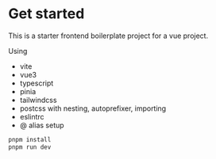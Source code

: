# Get started

This is a starter frontend boilerplate project for a vue project. 

Using
- vite
- vue3
- typescript
- pinia
- tailwindcss
- postcss with nesting, autoprefixer, importing
- eslintrc
- @ alias setup


```bash
pnpm install
pnpm run dev
```

